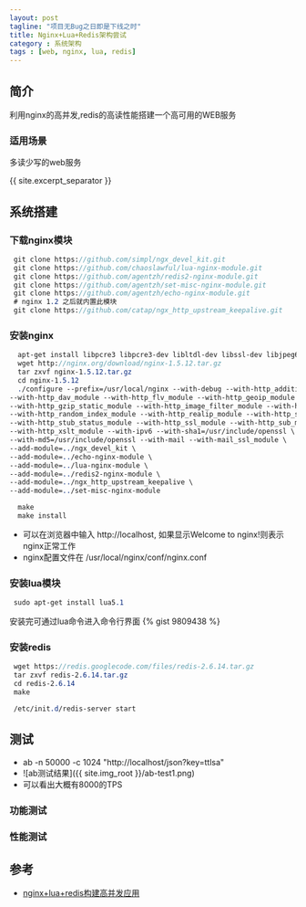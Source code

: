 ```yaml
---
layout: post
tagline: "项目无Bug之日即是下线之时"
title: Nginx+Lua+Redis架构尝试
category : 系统架构
tags : [web, nginx, lua, redis]
---
```

## 简介
利用nginx的高并发,redis的高读性能搭建一个高可用的WEB服务

### 适用场景
多读少写的web服务

{{ site.excerpt_separator }}

## 系统搭建
### 下载nginx模块
```sass
 git clone https://github.com/simpl/ngx_devel_kit.git
 git clone https://github.com/chaoslawful/lua-nginx-module.git
 git clone https://github.com/agentzh/redis2-nginx-module.git
 git clone https://github.com/agentzh/set-misc-nginx-module.git
 git clone https://github.com/agentzh/echo-nginx-module.git
 # nginx 1.2 之后就内置此模块
 git clone https://github.com/catap/ngx_http_upstream_keepalive.git
```
### 安装nginx
```sass
  apt-get install libpcre3 libpcre3-dev libltdl-dev libssl-dev libjpeg62 libjpeg62-dev libpng12-0 libpng12-dev libxml2-dev libcurl4-openssl-dev libmcrypt-dev autoconf libxslt1-dev libgd2-noxpm-dev libgeoip-dev libperl-dev -y
  wget http://nginx.org/download/nginx-1.5.12.tar.gz
  tar zxvf nginx-1.5.12.tar.gz
  cd nginx-1.5.12
  ./configure --prefix=/usr/local/nginx --with-debug --with-http_addition_module \
--with-http_dav_module --with-http_flv_module --with-http_geoip_module \
--with-http_gzip_static_module --with-http_image_filter_module --with-http_perl_module \
--with-http_random_index_module --with-http_realip_module --with-http_secure_link_module \
--with-http_stub_status_module --with-http_ssl_module --with-http_sub_module \
--with-http_xslt_module --with-ipv6 --with-sha1=/usr/include/openssl \
--with-md5=/usr/include/openssl --with-mail --with-mail_ssl_module \
--add-module=../ngx_devel_kit \
--add-module=../echo-nginx-module \
--add-module=../lua-nginx-module \
--add-module=../redis2-nginx-module \
--add-module=../ngx_http_upstream_keepalive \
--add-module=../set-misc-nginx-module

  make
  make install
```
 * 可以在浏览器中输入 http://localhost, 如果显示Welcome to nginx!则表示nginx正常工作
 * nginx配置文件在 /usr/local/nginx/conf/nginx.conf
 
### 安装lua模块
```sass
 sudo apt-get install lua5.1
```
安装完可通过lua命令进入命令行界面
{% gist 9809438 %}

### 安装redis
```sass
 wget https://redis.googlecode.com/files/redis-2.6.14.tar.gz
 tar zxvf redis-2.6.14.tar.gz
 cd redis-2.6.14
 make 

 /etc/init.d/redis-server start
```

## 测试
 * ab -n 50000 -c 1024 "http://localhost/json?key=ttlsa"
 * ![ab测试结果]({{ site.img_root }}/ab-test1.png)
 * 可以看出大概有8000的TPS

### 功能测试

### 性能测试

## 参考
 * [nginx+lua+redis构建高并发应用](http://www.ttlsa.com/nginx/nginx-lua-redis/)
